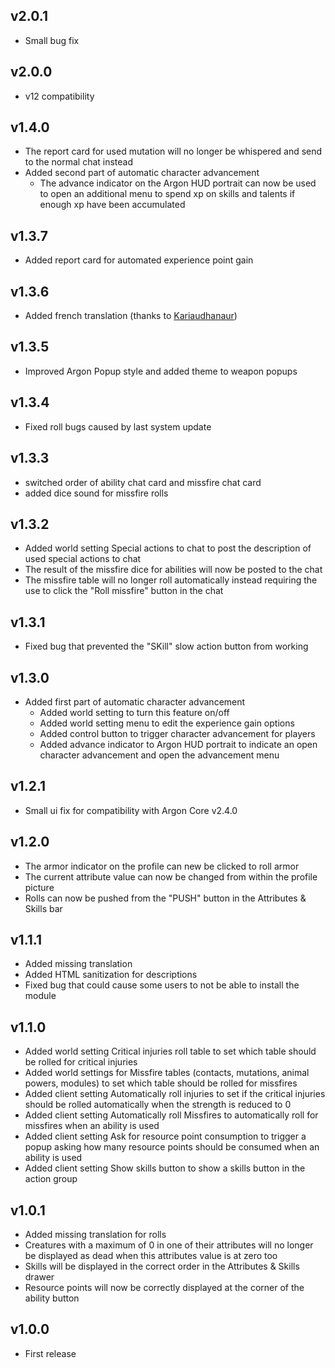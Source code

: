 ## v2.0.1
- Small bug fix

## v2.0.0
- v12 compatibility

## v1.4.0
- The report card for used mutation will no longer be whispered and send to the normal chat instead
- Added second part of automatic character advancement
  - The advance indicator on the Argon HUD portrait can now be used to open an additional menu to spend xp on skills and talents if enough xp have been accumulated

## v1.3.7
- Added report card for automated experience point gain

## v1.3.6
- Added french translation (thanks to [Kariaudhanaur](https://github.com/Kariaudhanaur))

## v1.3.5
- Improved Argon Popup style and added theme to weapon popups
  
## v1.3.4
- Fixed roll bugs caused by last system update

## v1.3.3
- switched order of ability chat card and missfire chat card
- added dice sound for missfire rolls

## v1.3.2
- Added world setting Special actions to chat to post the description of used special actions to chat
- The result of the missfire dice for abilities will now be posted to the chat
- The missfire table will no longer roll automatically instead requiring the use to click the "Roll missfire" button in the chat

## v1.3.1
- Fixed bug that prevented the "SKill" slow action button from working

## v1.3.0
- Added first part of automatic character advancement
  - Added world setting to turn this feature on/off
  - Added world setting menu to edit the experience gain options
  - Added control button to trigger character advancement for players
  - Added advance indicator to Argon HUD portrait to indicate an open character advancement and open the advancement menu

## v1.2.1
- Small ui fix for compatibility with Argon Core v2.4.0

## v1.2.0
- The armor indicator on the profile can new be clicked to roll armor
- The current attribute value can now be changed from within the profile picture
- Rolls can now be pushed from the "PUSH" button in the Attributes & Skills bar

## v1.1.1
- Added missing translation
- Added HTML sanitization for descriptions
- Fixed bug that could cause some users to not be able to install the module

## v1.1.0
- Added world setting Critical injuries roll table to set which table should be rolled for critical injuries
- Added world settings for Missfire tables (contacts, mutations, animal powers, modules) to set which table should be rolled for missfires
- Added client setting Automatically roll injuries to set if the critical injuries should be rolled automatically when the strength is reduced to 0
- Added client setting Automatically roll Missfires to automatically roll for missfires when an ability is used
- Added client setting Ask for resource point consumption to trigger a popup asking how many resource points should be consumed when an ability is used
- Added client setting Show skills button to show a skills button in the action group

## v1.0.1
- Added missing translation for rolls
- Creatures with a maximum of 0 in one of their attributes will no longer be displayed as dead when this attributes value is at zero too
- Skills will be displayed in the correct order in the Attributes & Skills drawer
- Resource points will now be correctly displayed at the corner of the ability button

## v1.0.0
- First release
